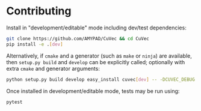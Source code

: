 # Contributing

Install in "development/editable" mode including dev/test dependencies:

```sh
git clone https://github.com/AMYPAD/CuVec && cd CuVec
pip install -e .[dev]
```

Alternatively, if `cmake` and a generator (such as `make` or `ninja`) are
available, then `setup.py build` and `develop` can be explicitly called;
optionally with extra `cmake` and generator arguments:

```sh
python setup.py build develop easy_install cuvec[dev] -- -DCUVEC_DEBUG:BOOL=ON -- -j8
```

Once installed in development/editable mode, tests may be run using:

```sh
pytest
```
